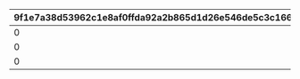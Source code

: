 |9f1e7a38d53962c1e8af0ffda92a2b865d1d26e546de5c3c166e8f5f9a8e7e63|e2e61e5f10199da6d5b808d551fe4f9492858acf9bd81b22efafc274748a8004|943ac36aef88ff5e6258e0a67c54efdae942dcfc2e00d4017c4a171eebf82b77|ad874bea4f40331f32b8c43e758756c6b48090e161584f1a777e1e2bf0e64796|52d384893d8643721d04b4adc677bc6d69fd25147b7120a96ac669f9ba835c4b|faa5577746fb73abcabdda1b4cb486b523ad13107b34f3f4bdea5a6090b4b757|e74544c66e4e7a4cd7b617f1adb50b019cb08df15c4f97f064304971f6c6788d|185a8dbca6fe6ec853d853d87a0427d1d41ca849e1187f51382bee975a529f32|5fe3467bff74aab65c0e2581697a74114f320e3873009dffd3f7f7c5f85d5f9d|416e7261dd00056742506913ead77b18bf68f078c327edd5f13e08854eccd52b|2b4796c1424469ac7b18579a6d8635edcd96e541bd749f2cfe006c364ad8d6db|
| --- | --- | --- | --- | --- | --- | --- | --- | --- | --- | --- |
|0|802100321|1.5|9003516|0|1|9003517|1|0|5|1|
|0|802100322|1.5|0|0|1|9003518|2|0|5|1|
|0|802100323|1.5|0|0|1|0|3|0|5|1|